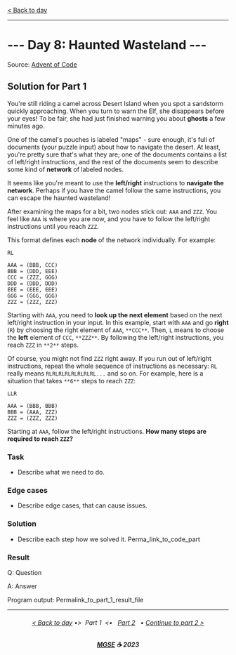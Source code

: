 [< Back to day](./README.md)

---

# --- Day 8: Haunted Wasteland ---

Source: [Advent of Code](https://adventofcode.com/2023/day/8)

## Solution for Part 1

You're still riding a camel across Desert Island when you spot a sandstorm quickly approaching. When you turn to warn the Elf, she disappears before your eyes! To be fair, she had just finished warning you about **ghosts** a few minutes ago.

One of the camel's pouches is labeled "maps" - sure enough, it's full of documents (your puzzle input) about how to navigate the desert. At least, you're pretty sure that's what they are; one of the documents contains a list of left/right instructions, and the rest of the documents seem to describe some kind of **network** of labeled nodes.

It seems like you're meant to use the **left/right** instructions to **navigate the network**. Perhaps if you have the camel follow the same instructions, you can escape the haunted wasteland!

After examining the maps for a bit, two nodes stick out: `AAA` and `ZZZ`. You feel like `AAA` is where you are now, and you have to follow the left/right instructions until you reach `ZZZ`.

This format defines each **node** of the network individually. For example:

```text
RL

AAA = (BBB, CCC)
BBB = (DDD, EEE)
CCC = (ZZZ, GGG)
DDD = (DDD, DDD)
EEE = (EEE, EEE)
GGG = (GGG, GGG)
ZZZ = (ZZZ, ZZZ)
```

Starting with `AAA`, you need to **look up the next element** based on the next left/right instruction in your input. In this example, start with `AAA` and go **right** (`R`) by choosing the right element of `AAA`, `**CCC**`. Then, `L` means to choose the **left** element of `CCC`, `**ZZZ**`. By following the left/right instructions, you reach `ZZZ` in `**2**` steps.

Of course, you might not find `ZZZ` right away. If you run out of left/right instructions, repeat the whole sequence of instructions as necessary: `RL` really means `RLRLRLRLRLRLRLRL...` and so on. For example, here is a situation that takes `**6**` steps to reach `ZZZ`:

```text
LLR

AAA = (BBB, BBB)
BBB = (AAA, ZZZ)
ZZZ = (ZZZ, ZZZ)
```

Starting at `AAA`, follow the left/right instructions. **How many steps are required to reach `ZZZ`?**

### Task

- Describe what we need to do.

### Edge cases

- Describe edge cases, that can cause issues.

### Solution

- Describe each step how we solved it.
  Perma_link_to_code_part

### Result

Q: Question

A: Answer

Program output:
Permalink_to_part_1_result_file

---

<h6 align="center">

[< Back to day](./README.md)
•>&nbsp; Part 1 &nbsp;<•
&nbsp; [Part 2](./Solution.2.md) &nbsp; •
[Continue to part 2 >](./Solution.2.md)

</h6>

<h6 align="center">

<b><a href="https://github.com/MGSE97" target="_blank">MGSE</a> ☕ 2023</b>

</h6>
